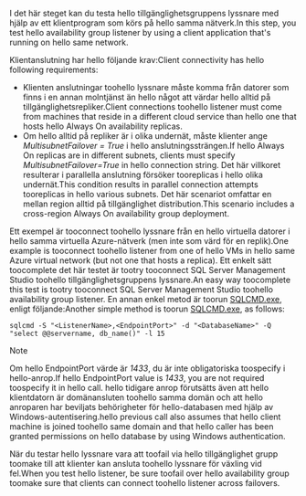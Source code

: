 <span data-ttu-id="da682-101">I det här steget kan du testa hello tillgänglighetsgruppens lyssnare med hjälp av ett klientprogram som körs på hello samma nätverk.</span><span class="sxs-lookup"><span data-stu-id="da682-101">In this step, you test hello availability group listener by using a client application that's running on hello same network.</span></span>

<span data-ttu-id="da682-102">Klientanslutning har hello följande krav:</span><span class="sxs-lookup"><span data-stu-id="da682-102">Client connectivity has hello following requirements:</span></span>

* <span data-ttu-id="da682-103">Klienten anslutningar toohello lyssnare måste komma från datorer som finns i en annan molntjänst än hello något att värdar hello alltid på tillgänglighetsrepliker.</span><span class="sxs-lookup"><span data-stu-id="da682-103">Client connections toohello listener must come from machines that reside in a different cloud service than hello one that hosts hello Always On availability replicas.</span></span>
* <span data-ttu-id="da682-104">Om hello alltid på repliker är i olika undernät, måste klienter ange *MultisubnetFailover = True* i hello anslutningssträngen.</span><span class="sxs-lookup"><span data-stu-id="da682-104">If hello Always On replicas are in different subnets, clients must specify *MultisubnetFailover=True* in hello connection string.</span></span> <span data-ttu-id="da682-105">Det här villkoret resulterar i parallella anslutning försöker tooreplicas i hello olika undernät.</span><span class="sxs-lookup"><span data-stu-id="da682-105">This condition results in parallel connection attempts tooreplicas in hello various subnets.</span></span> <span data-ttu-id="da682-106">Det här scenariot omfattar en mellan region alltid på tillgänglighet distribution.</span><span class="sxs-lookup"><span data-stu-id="da682-106">This scenario includes a cross-region Always On availability group deployment.</span></span>

<span data-ttu-id="da682-107">Ett exempel är tooconnect toohello lyssnare från en hello virtuella datorer i hello samma virtuella Azure-nätverk (men inte som värd för en replik).</span><span class="sxs-lookup"><span data-stu-id="da682-107">One example is tooconnect toohello listener from one of hello VMs in hello same Azure virtual network (but not one that hosts a replica).</span></span> <span data-ttu-id="da682-108">Ett enkelt sätt toocomplete det här testet är tootry tooconnect SQL Server Management Studio toohello tillgänglighetsgruppens lyssnare.</span><span class="sxs-lookup"><span data-stu-id="da682-108">An easy way toocomplete this test is tootry tooconnect SQL Server Management Studio toohello availability group listener.</span></span> <span data-ttu-id="da682-109">En annan enkel metod är toorun [SQLCMD.exe](https://technet.microsoft.com/library/ms162773.aspx), enligt följande:</span><span class="sxs-lookup"><span data-stu-id="da682-109">Another simple method is toorun [SQLCMD.exe](https://technet.microsoft.com/library/ms162773.aspx), as follows:</span></span>

    sqlcmd -S "<ListenerName>,<EndpointPort>" -d "<DatabaseName>" -Q "select @@servername, db_name()" -l 15

> [!NOTE]
> <span data-ttu-id="da682-110">Om hello EndpointPort värde är *1433*, du är inte obligatoriska toospecify i hello-anrop.</span><span class="sxs-lookup"><span data-stu-id="da682-110">If hello EndpointPort value is *1433*, you are not required toospecify it in hello call.</span></span> <span data-ttu-id="da682-111">hello tidigare anrop förutsätts även att hello klientdatorn är domänansluten toohello samma domän och att hello anroparen har beviljats behörigheter för hello-databasen med hjälp av Windows-autentisering.</span><span class="sxs-lookup"><span data-stu-id="da682-111">hello previous call also assumes that hello client machine is joined toohello same domain and that hello caller has been granted permissions on hello database by using Windows authentication.</span></span>
> 
> 

<span data-ttu-id="da682-112">När du testar hello lyssnare vara att toofail via hello tillgänglighet grupp toomake till att klienter kan ansluta toohello lyssnare för växling vid fel.</span><span class="sxs-lookup"><span data-stu-id="da682-112">When you test hello listener, be sure toofail over hello availability group toomake sure that clients can connect toohello listener across failovers.</span></span>

